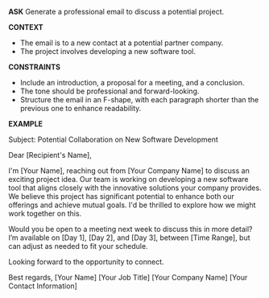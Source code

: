 <!-- __ASK__
Generate a professional email to discuss a potential project.

__CONTEXT__
- The email is to a new contact at a potential partner company.
- The project involves developing a new software tool.

__CONSTRAINTS__
- Include an introduction, a proposal for a meeting, and a conclusion.
- The tone should be professional and forward-looking.
- Structure the email in an F-shape, with each paragraph shorter than the previous one to enhance readability. -->

__ASK__
Generate a professional email to discuss a potential project.

__CONTEXT__
- The email is to a new contact at a potential partner company.
- The project involves developing a new software tool.

__CONSTRAINTS__
- Include an introduction, a proposal for a meeting, and a conclusion.
- The tone should be professional and forward-looking.
- Structure the email in an F-shape, with each paragraph shorter than the previous one to enhance readability.

__EXAMPLE__

Subject: Potential Collaboration on New Software Development

Dear [Recipient's Name],

I'm [Your Name], reaching out from [Your Company Name] to discuss an exciting project idea. Our team is working on developing a new software tool that aligns closely with the innovative solutions your company provides. We believe this project has significant potential to enhance both our offerings and achieve mutual goals. I'd be thrilled to explore how we might work together on this.

Would you be open to a meeting next week to discuss this in more detail? I’m available on [Day 1], [Day 2], and [Day 3], between [Time Range], but can adjust as needed to fit your schedule.

Looking forward to the opportunity to connect.

Best regards,
[Your Name]
[Your Job Title]
[Your Company Name]
[Your Contact Information]
